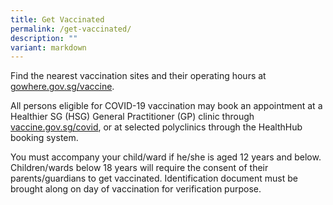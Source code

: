 ```yaml
---
title: Get Vaccinated
permalink: /get-vaccinated/
description: ""
variant: markdown
---
```

Find the nearest vaccination sites and their operating hours at [gowhere.gov.sg/vaccine](https://gowhere.gov.sg/vaccine).

All persons eligible for COVID-19 vaccination may book an appointment at a Healthier SG (HSG) General Practitioner (GP) clinic through [vaccine.gov.sg/covid](https://vaccine.gov.sg/covid), or at selected polyclinics through the HealthHub booking system. 

You must accompany your child/ward if he/she is aged 12 years and below. Children/wards below 18 years will require the consent of their parents/guardians to get vaccinated. Identification document must be brought along on day of vaccination for verification purpose.